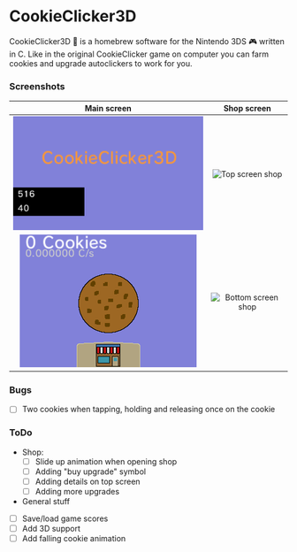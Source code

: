 # CookieClicker3D  
CookieClicker3D 🍪 is a homebrew software for the Nintendo 3DS 🎮 written in C. Like in the original CookieClicker game on computer you can farm cookies and upgrade autoclickers to work for you.

### Screenshots
| Main screen | Shop screen |
| :---: | :---: |
| ![Top screen in main screen](https://raw.githubusercontent.com/ChrisCross19/CoockieClicker3D/main/2031-10-19_20-04-38.999_top.bmp) | ![Top screen shop](https://raw.githubusercontent.com/ChrisGleich1AufsMaul/CoockieClicker3D/main/2022-03-10_21-04-05.496_top.bmp) |
| ![Bottom screen in main screen](https://github.com/ChrisCross19/CoockieClicker3D/blob/main/2031-10-19_20-04-38.999_bot.bmp) | ![Bottom screen shop](https://raw.githubusercontent.com/ChrisGleich1AufsMaul/CoockieClicker3D/main/2022-03-10_21-04-05.496_bot.bmp) |  

  
### Bugs
- [ ] Two cookies when tapping, holding and releasing once on the cookie
  
### ToDo
- Shop:
  - [ ] Slide up animation when opening shop
  - [ ] Adding "buy upgrade" symbol
  - [ ] Adding details on top screen
  - [ ] Adding more upgrades

- General stuff
- [ ] Save/load game scores
- [ ] Add 3D support
- [ ] Add falling cookie animation
